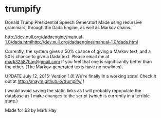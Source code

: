 # trumpify

Donald Trump Presidential Speech Generator! Made using recursive grammars, through the Dada Engine, as well as Markov chains.

http://dev.null.org/dadaengine/manual-1.0/dada.htmlhttp://dev.null.org/dadaengine/manual-1.0/dada.html

Currently, the system gives a 50% chance of giving a Markov text, and a 50% chance to give a Dada text. Please email me at mark32587hay@gmail.com if you feel that one is significantly better than the other. (The Markov-generated texts have no newlines).

UPDATE July 12, 2015: Version 1.0! We're finally in a working state! Check it out at http://ahaym.github.io/trumpify/ !

I would avoid saving the static links as I will probably repopulate the database as I make changes to the script (which is currently in a terrible state.)

Made for $3 by Mark Hay
